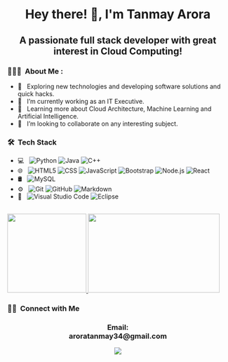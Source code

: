 <h1 align="center">Hey there! 👋, I'm Tanmay Arora</h1>
<h2 align="center"> A passionate full stack developer with great interest in Cloud Computing! </h2>

<h3>👨🏻‍💻 &nbsp;About Me :</h3>

- 🤔 &nbsp; Exploring new technologies and developing software solutions and quick hacks.
- 💼 &nbsp; I’m currently working as an IT Executive.
- 🌱 &nbsp; Learning more about Cloud Architecture, Machine Learning and Artificial Intelligence.
- 💞️ &nbsp; I’m looking to collaborate on any interesting subject.


<h3> 🛠 &nbsp;Tech Stack</h3>

- 💻 &nbsp;
  ![Python](https://img.shields.io/badge/-Python-333333?style=flat&logo=python)
  ![Java](https://img.shields.io/badge/-Java-333333?style=flat&logo=Java&logoColor=007396)
  ![C++](https://img.shields.io/badge/-C++-333333?style=flat&logo=C%2B%2B&logoColor=00599C)
- 🌐 &nbsp;
  ![HTML5](https://img.shields.io/badge/-HTML5-333333?style=flat&logo=HTML5)
  ![CSS](https://img.shields.io/badge/-CSS-333333?style=flat&logo=CSS3&logoColor=1572B6)
  ![JavaScript](https://img.shields.io/badge/-JavaScript-333333?style=flat&logo=javascript)
  ![Bootstrap](https://img.shields.io/badge/-Bootstrap-333333?style=flat&logo=bootstrap&logoColor=563D7C)
  ![Node.js](https://img.shields.io/badge/-Node.js-333333?style=flat&logo=node.js)
  ![React](https://img.shields.io/badge/-React-333333?style=flat&logo=react)
- 🛢 &nbsp;
  ![MySQL](https://img.shields.io/badge/-MySQL-333333?style=flat&logo=mysql)
   <!--![MongoDB](https://img.shields.io/badge/-MongoDB-333333?style=flat&logo=mongodb)-->
- ⚙️ &nbsp;
  ![Git](https://img.shields.io/badge/-Git-333333?style=flat&logo=git)
  ![GitHub](https://img.shields.io/badge/-GitHub-333333?style=flat&logo=github)
  ![Markdown](https://img.shields.io/badge/-Markdown-333333?style=flat&logo=markdown)
- 🔧 &nbsp;
  ![Visual Studio Code](https://img.shields.io/badge/-Visual%20Studio%20Code-333333?style=flat&logo=visual-studio-code&logoColor=007ACC)
  ![Eclipse](https://img.shields.io/badge/-Eclipse-333333?style=flat&logo=eclipse-ide&logoColor=2C2255)

<br/>

<a href="https://github.com/TANMAY-AR0RA/">
  <img height="180em" src="https://github-readme-stats.vercel.app/api?username=aroratanmay34&theme=tokyonight&show_icons=true"/>
  
  <img height="180em" width="300px" src="https://github-readme-stats.vercel.app/api/top-langs/?username=aroratanmay34&hide=JupyterNotebook,html,css&theme=tokyonight"/>
</a>

<br/>


<h3> 🤝🏻 &nbsp;Connect with Me </h3>

<h3 align="center">Email: </br>
  aroratanmay34@gmail.com
</h3>



<!-- <h3 align="center"> LinkedIn 📫 </h3>
<br /> -->
<p align="center">
<a href="https://www.linkedin.com/in/tanmay--arora/"><img src="https://img.shields.io/badge/linkedin-%230077B5.svg?&style=for-the-badge&logo=linkedin&logoColor=white"/></a>
</p>

